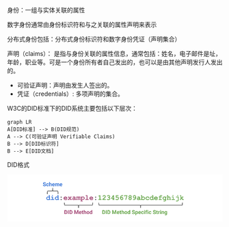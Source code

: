 身份：一组与实体关联的属性

数字身份通常由身份标识符和与之关联的属性声明来表示

分布式身份包括：分布式身份标识符和数字身份凭证（声明集合）

声明（claims）： 是指与身份关联的属性信息，通常包括：姓名，电子邮件是址，年龄，职业等。可是一个身份所有者自己发出的，也可以是由其他声明发行人发出的。

* 可验证声明：声明由发生人签出的。
* 凭证（credentials）: 多项声明的集合。

W3C的DID标准下的DID系统主要包括以下层次：

```mermaid
graph LR
A[DID标准] --> B(DID规范)
A --> C(可验证声明 Verifiable Claims)
B --> D[DID标识符]
B --> E[DID文档]
```

DID格式

![did-example](../images/did-example.jpeg)





















